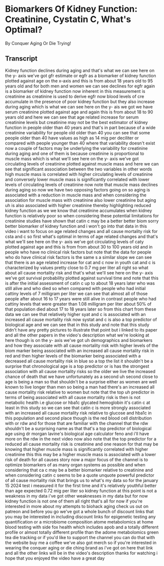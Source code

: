 # Biomarkers Of Kidney Function: Creatinine, Cystatin C, What's Optimal?

By Conquer Aging Or Die Trying! 


## Transcript

Kidney function declines during aging and that's what we can see here on the y- axis we've got gfr estimate or egfr as a biomarker of kidney function plotted against age on the x-axis and this is from about 18 years old to 95 years old and for both men and women we can see declines for egfr again is a biomarker of kidney function now inherent in this measurement is creatinine as creatinine is used to derive egfr now blood levels of cre accumulate in the presence of poor kidney function but they also increase during aging which is what we can see here on the y- ais we got we have serum creatinine plotted against age and again this is from about 18 to 90 years old and here we can see that age related increase for serum creatinine levels but creatinine may not be the best estimator of kidney function in people older than 40 years and that's in part because of a wide creatinine variability for people old older than 40 you can see that some people older than 40 have values as high as 14 mig per deciliter or compared with people younger than 40 where that variability doesn't exist now a couple of factors may be underlying the variability for creatinine during aging and one of them is because creatinine is proportional to muscle mass which is what we'll see here on the y- axis we've got circulating levels of creatinine plotted against muscle mass and here we can see that significant association between the two variables in other words high muscle mass is correlated with higher circulating levels of creatinine and conversely lower muscle mass is significantly correlated with lower levels of circulating levels of creatinine now note that muscle mass declines during aging so now we have two opposing factors going on so aging is associated with a reduction in muscle mass and when considering the association for muscle mass with creatinine also lower creatinine but aging uh is also associated with higher creatinine thereby highlighting reduced kidney function as we we know that creatinine accumulates when kidney function is relatively poor so when considering these potential limitations for creatinine studies have shown that catin c may be a better better biom sorry better biomarker of kidney function and i won't go into that data in this video i want to focus on age related changes and all cause mortality risk for csta and c so first what's optimal in terms of age related changes and that's what we'll see here on the y- axis we've got circulating levels of caty plotted against age and this is from from about 30 to 100 years old and in people who have no clinical risk factors but note that the data for people who do have clinical risk factors is the same s a similar slope we can see that there is an age related increase for cat and c now in youth cat and c is characterized by values pretty close to 0.7 mg per liter all right so what about all cause mortality risk and that's what we'll see here on the y- axis we've got survival probability plotted against survival time and note that this is after the initial assessment of catin c up to about 18 years later who was still alive and who died so when compared with people who had initial cattiny levels of 7 milligram per liter we can see that almost all of those people after about 16 to 17 years were still alive in contrast people who had cattiny levels that were greater than 1.08 milligram per liter about 50% of that population died about 17 to 18 years later so from this chart from these data we can see that relatively higher syat and c is associated with an increased all cause mortality risk now systat and c is also a top predictor of biological age and we can see that in this study and note that this study didn't have any pretty pictures to illustrate that point but i linked to its paper and all the other papers in the video's description what we're looking at here though is on the y- axis we've got uh demographics and biomarkers and how they associate with all cause mortality risk with higher levels of the biom marker being associated with an increased all cause mortality risk in red and then higher levels of the biomarker being associated with a decreased all cause mortality risk in blue so a top the list it shouldn't be a surprise that chronological age is a top predictor or is has the strongest association with all cause mortality risks so the older we live the increased chance of death that we have unfortunately as a second uh second close to age is being a man so that shouldn't be a surprise either as women are well known to live longer than men so being a man had there's an increased all cause mortality risk relative to women but note that the top uh predictor in terms of being associated with all cause mortality risk is then is not metabolic health i.e glucose or hba1c glycated hemoglobin it's catin c at least in this study so we can see that catin c is more strongly associated with an increased all cause mortality risk relative to glucose and hba1c in this population and second place though is the red blood cell distribution with or rdw and for those that are familiar with the channel that the rdw shouldn't be a surprising name as that that's a top predictor of biological age using dr morgan lavine's biological age calculator feno and i'll have more on the rdw in the next video now also note that the top predictor for a reduced all cause mortality risk is creatinine and one reason for that may be knowing that higher muscle mass is significantly correlated with higher creatinine this this may be a higher muscle mass is associated with a lower risk of death for all causes story now a major focus of the channel is to optimize biomarkers of as many organ systems as possible and when considering that ca c may be a better biomarker relative to creatinine and when considering catin c seems to be a quote unquote powerful predictor of all cause mortality risk that brings us to what's my data so for the january 15 2024 test i measured it for the first time and it's relatively youthful better than age expected 0.72 mig per liter so kidney function at this point is not a weakness in my data i've got other weaknesses in my data but for now kidney function is not one of them all right that's all for now if you're interested in more about my attempts to biohack aging check us out on patreon and before you go we've got a whole bunch of discount links that you may be interested in including discount links for epigenetic testing any quantification or a microbiome composition atome metabolomics at home blood testing with side fox health which includes apob and a totally different profile or almost totally different profile than the adome metabolomics green tea die tracking or if you'd like to support the channel you can do that with the website buy me a coffee we've also got merch so if you're interested in wearing the conquer aging or die ching brand as i've got on here that link and all the other links will be in the video's description thanks for watching i hope that you enjoyed the video have a great day
